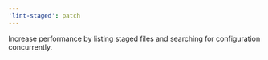 ```yaml
---
'lint-staged': patch
---
```


Increase performance by listing staged files and searching for configuration concurrently.
